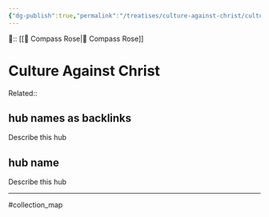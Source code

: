 ```yaml
---
{"dg-publish":true,"permalink":"/treatises/culture-against-christ/culture-against-christ/"}
---
```



🔺:: [[🧭 Compass Rose\|🧭 Compass Rose]]
# Culture Against Christ
Related:: 


## hub names as backlinks
Describe this hub



## hub name 
Describe this hub







---
#collection_map
